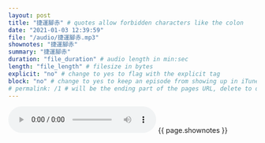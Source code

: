 ```yaml
---
layout: post
title: "捷運腳赤" # quotes allow forbidden characters like the colon
date: "2021-01-03 12:39:59"
file: "/audio/捷運腳赤.mp3"
shownotes: "捷運腳赤"
summary: "捷運腳赤"
duration: "file_duration" # audio length in min:sec
length: "file_length" # filesize in bytes
explicit: "no" # change to yes to flag with the explicit tag
block: "no" # change to yes to keep an episode from showing up in iTunes
# permalink: /1 # will be the ending part of the pages URL, delete to default to the title
---
```


<audio controls>
<source src="{{site.url}}{{site.baseurl}}{{ page.file }}" type="audio/x-mp3">
Your browser does not support the audio element.
</audio>
{{ page.shownotes }}

